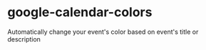 # google-calendar-colors
Automatically change your event's color based on event's title or description
